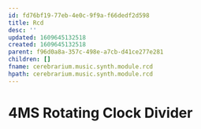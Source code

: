```yaml
---
id: fd76bf19-77eb-4e0c-9f9a-f66dedf2d598
title: Rcd
desc: ''
updated: 1609645132518
created: 1609645132518
parent: f96d0a8a-357c-498e-a7cb-d41ce277e281
children: []
fname: cerebrarium.music.synth.module.rcd
hpath: cerebrarium.music.synth.module.rcd
---
```

# 4MS Rotating Clock Divider

